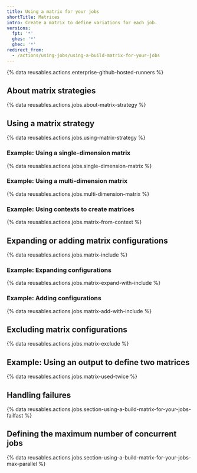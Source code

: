 ```yaml
---
title: Using a matrix for your jobs
shortTitle: Matrices
intro: Create a matrix to define variations for each job.
versions:
  fpt: '*'
  ghes: '*'
  ghec: '*'
redirect_from:
  - /actions/using-jobs/using-a-build-matrix-for-your-jobs
---
```

 
{% data reusables.actions.enterprise-github-hosted-runners %}

## About matrix strategies

{% data reusables.actions.jobs.about-matrix-strategy %}

## Using a matrix strategy

{% data reusables.actions.jobs.using-matrix-strategy %}

### Example: Using a single-dimension matrix

{% data reusables.actions.jobs.single-dimension-matrix %}

### Example: Using a multi-dimension matrix

{% data reusables.actions.jobs.multi-dimension-matrix %}

### Example: Using contexts to create matrices

{% data reusables.actions.jobs.matrix-from-context %}

## Expanding or adding matrix configurations

{% data reusables.actions.jobs.matrix-include %}

### Example: Expanding configurations

{% data reusables.actions.jobs.matrix-expand-with-include %}

### Example: Adding configurations

{% data reusables.actions.jobs.matrix-add-with-include %}

## Excluding matrix configurations

{% data reusables.actions.jobs.matrix-exclude %}

## Example: Using an output to define two matrices

{% data reusables.actions.jobs.matrix-used-twice %}

## Handling failures

{% data reusables.actions.jobs.section-using-a-build-matrix-for-your-jobs-failfast %}

## Defining the maximum number of concurrent jobs

{% data reusables.actions.jobs.section-using-a-build-matrix-for-your-jobs-max-parallel %}
